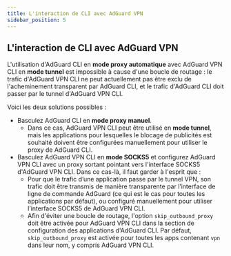 ```yaml
---
title: L'interaction de CLI avec AdGuard VPN
sidebar_position: 5
---
```


## L'interaction de CLI avec AdGuard VPN

L'utilisation d'AdGuard CLI en **mode proxy automatique** avec AdGuard VPN CLI en **mode tunnel** est impossible à cause d'une boucle de routage : le trafic d'AdGuard VPN CLI ne peut actuellement pas être exclu de l'acheminement transparent par AdGuard CLI, et le trafic d'AdGuard CLI doit passer par le tunnel d'AdGuard VPN CLI.

Voici les deux solutions possibles :

- Basculez AdGuard CLI en **mode proxy manuel**.
  - Dans ce cas, AdGuard VPN CLI peut être utilisé en **mode tunnel**, mais les applications pour lesquelles le blocage de publicités est souhaité doivent être configurées manuellement pour utiliser le proxy de AdGuard CLI.
- Basculez AdGuard VPN CLI en **mode SOCKS5** et configurez AdGuard VPN CLI avec un proxy sortant pointant vers l'interface SOCKS5 d'AdGuard VPN CLI. Dans ce cas-là, il faut garder à l'esprit que :
  - Pour que le trafic d’une application passe par le tunnel VPN, son trafic doit être transmis de manière transparente par l’interface de ligne de commande AdGuard (ce qui est le cas pour toutes les applications par défaut), ou configuré manuellement pour utiliser l’interface SOCKS5 de AdGuard VPN CLI.
  - Afin d'éviter une boucle de routage, l'option `skip_outbound_proxy` doit être activée pour AdGuard VPN CLI dans la section de configuration des applications d'AdGuard CLI. Par défaut, `skip_outbound_proxy` est activée pour toutes les apps contenant `vpn` dans leur nom, y compris AdGuard VPN CLI.
